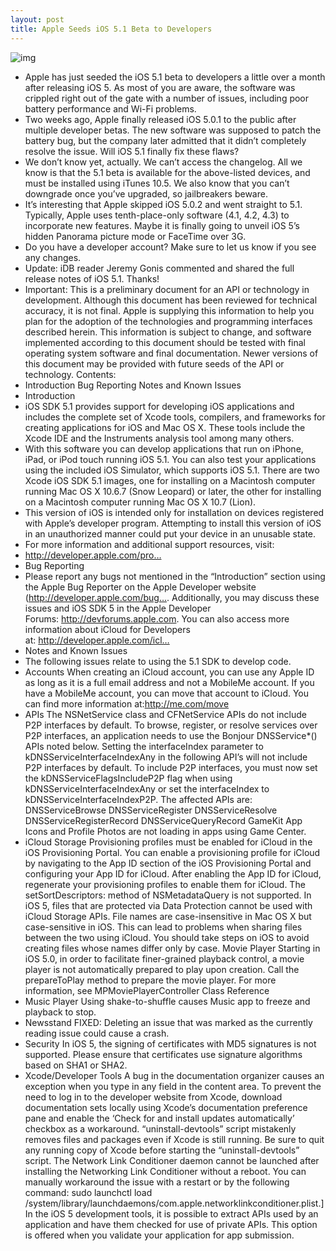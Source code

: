 ```yaml
---
layout: post
title: Apple Seeds iOS 5.1 Beta to Developers
---
```

![img](http://media.idownloadblog.com/wp-content/uploads/2011/11/Photo-Nov-28-4-01-13-PM.png)
* Apple has just seeded the iOS 5.1 beta to developers a little over a month after releasing iOS 5. As most of you are aware, the software was crippled right out of the gate with a number of issues, including poor battery performance and Wi-Fi problems.
* Two weeks ago, Apple finally released iOS 5.0.1 to the public after multiple developer betas. The new software was supposed to patch the battery bug, but the company later admitted that it didn’t completely resolve the issue. Will iOS 5.1 finally fix these flaws?
* We don’t know yet, actually. We can’t access the changelog. All we know is that the 5.1 beta is available for the above-listed devices, and must be installed using iTunes 10.5. We also know that you can’t downgrade once you’ve upgraded, so jailbreakers beware.
* It’s interesting that Apple skipped iOS 5.0.2 and went straight to 5.1. Typically, Apple uses tenth-place-only software (4.1, 4.2, 4.3) to incorporate new features. Maybe it is finally going to unveil iOS 5’s hidden Panorama picture mode or FaceTime over 3G.
* Do you have a developer account? Make sure to let us know if you see any changes.
* Update: iDB reader Jeremy Gonis commented and shared the full release notes of iOS 5.1. Thanks!
* Important: This is a preliminary document for an API or technology in development. Although this document has been reviewed for technical accuracy, it is not final. Apple is supplying this information to help you plan for the adoption of the technologies and programming interfaces described herein. This information is subject to change, and software implemented according to this document should be tested with final operating system software and final documentation. Newer versions of this document may be provided with future seeds of the API or technology. Contents:
* Introduction Bug Reporting Notes and Known Issues
* Introduction
* iOS SDK 5.1 provides support for developing iOS applications and includes the complete set of Xcode tools, compilers, and frameworks for creating applications for iOS and Mac OS X. These tools include the Xcode IDE and the Instruments analysis tool among many others.
* With this software you can develop applications that run on iPhone, iPad, or iPod touch running iOS 5.1. You can also test your applications using the included iOS Simulator, which supports iOS 5.1. There are two Xcode iOS SDK 5.1 images, one for installing on a Macintosh computer running Mac OS X 10.6.7 (Snow Leopard) or later, the other for installing on a Macintosh computer running Mac OS X 10.7 (Lion).
* This version of iOS is intended only for installation on devices registered with Apple’s developer program. Attempting to install this version of iOS in an unauthorized manner could put your device in an unusable state.
* For more information and additional support resources, visit:
* http://developer.apple.com/pro…
* Bug Reporting
* Please report any bugs not mentioned in the “Introduction” section using the Apple Bug Reporter on the Apple Developer website (http://developer.apple.com/bug…. Additionally, you may discuss these issues and iOS SDK 5 in the Apple Developer Forums: http://devforums.apple.com. You can also access more information about iCloud for Developers at: http://developer.apple.com/icl…
* Notes and Known Issues
* The following issues relate to using the 5.1 SDK to develop code.
* Accounts When creating an iCloud account, you can use any Apple ID as long as it is a full email address and not a MobileMe account. If you have a MobileMe account, you can move that account to iCloud. You can find more information at:http://me.com/move
* APIs The NSNetService class and CFNetService APIs do not include P2P interfaces by default. To browse, register, or resolve services over P2P interfaces, an application needs to use the Bonjour DNSService*() APIs noted below. Setting the interfaceIndex parameter to kDNSServiceInterfaceIndexAny in the following API’s will not include P2P interfaces by default. To include P2P interfaces, you must now set the kDNSServiceFlagsIncludeP2P flag when using kDNSServiceInterfaceIndexAny or set the interfaceIndex to kDNSServiceInterfaceIndexP2P. The affected APIs are: DNSServiceBrowse DNSServiceRegister DNSServiceResolve DNSServiceRegisterRecord DNSServiceQueryRecord GameKit App Icons and Profile Photos are not loading in apps using Game Center.
* iCloud Storage Provisioning profiles must be enabled for iCloud in the iOS Provisioning Portal. You can enable a provisioning profile for iCloud by navigating to the App ID section of the iOS Provisioning Portal and configuring your App ID for iCloud. After enabling the App ID for iCloud, regenerate your provisioning profiles to enable them for iCloud. The setSortDescriptors: method of NSMetadataQuery is not supported. In iOS 5, files that are protected via Data Protection cannot be used with iCloud Storage APIs. File names are case-insensitive in Mac OS X but case-sensitive in iOS. This can lead to problems when sharing files between the two using iCloud. You should take steps on iOS to avoid creating files whose names differ only by case. Movie Player Starting in iOS 5.0, in order to facilitate finer-grained playback control, a movie player is not automatically prepared to play upon creation. Call the prepareToPlay method to prepare the movie player. For more information, see MPMoviePlayerController Class Reference
* Music Player Using shake-to-shuffle causes Music app to freeze and playback to stop.
* Newsstand FIXED: Deleting an issue that was marked as the currently reading issue could cause a crash.
* Security In iOS 5, the signing of certificates with MD5 signatures is not supported. Please ensure that certificates use signature algorithms based on SHA1 or SHA2.
* Xcode/Developer Tools A bug in the documentation organizer causes an exception when you type in any field in the content area. To prevent the need to log in to the developer website from Xcode, download documentation sets locally using Xcode’s documentation preference pane and enable the ‘Check for and install updates automatically’ checkbox as a workaround. “uninstall-devtools” script mistakenly removes files and packages even if Xcode is still running. Be sure to quit any running copy of Xcode before starting the “uninstall-devtools” script. The Network Link Conditioner daemon cannot be launched after installing the Networking Link Conditioner without a reboot. You can manually workaround the issue with a restart or by the following command: sudo launchctl load /system/library/launchdaemons/com.apple.networklinkconditioner.plist.] In the iOS 5 development tools, it is possible to extract APIs used by an application and have them checked for use of private APIs. This option is offered when you validate your application for app submission.

